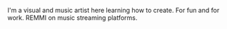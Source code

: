 I'm a visual and music artist here learning how to create. For fun and for work. 
REMMI on music streaming platforms. 

<!---
resmith4/resmith4 is a ✨ special ✨ repository because its `README.md` (this file) appears on your GitHub profile.
You can click the Preview link to take a look at your changes.
--->
